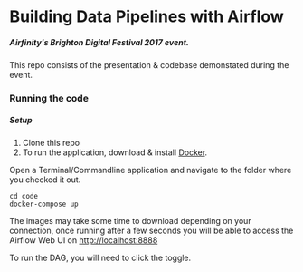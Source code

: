 # Building Data Pipelines with Airflow
##### Airfinity's Brighton Digital Festival 2017 event.
This repo consists of the presentation & codebase demonstated during the event.

### Running the code
##### Setup
1. Clone this repo
2. To run the application, download & install [Docker](https://www.docker.com/).

Open a Terminal/Commandline application and navigate to the folder where you checked it out.
```
cd code
docker-compose up
```

The images may take some time to download depending on your connection, once running after a few seconds you will be able to access the Airflow Web UI on [http://localhost:8888](http://localhost:8888)

To run the DAG, you will need to click the toggle.